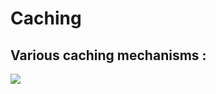 <!-- .slide: class="two-column with-code " -->

<style>
  .caching-40 {

  }


</style>

# Caching

## Various caching mechanisms :

<img src="./assets/images/04-data-fetching/caching-mechanisms.png" class="caching-40" />

